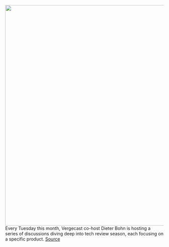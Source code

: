 <img src='https://cdn.vox-cdn.com/thumbor/4IkK9pUP5muQtGZzqweUCeydxPE=/0x0:1100x825/1200x800/filters:focal(462x325:638x501)/cdn.vox-cdn.com/uploads/chorus_image/image/67589393/IMG_2642.0.jpeg' width='700px' /><br/>
Every Tuesday this month, Vergecast co-host Dieter Bohn is hosting a series of discussions diving deep into tech review season, each focusing on a specific product.
<a href='https://www.theverge.com/2020/10/6/21504052/google-nexus-pixel-5-uravgconsumer-intervew-vergecast-podcast'> Source <a/>